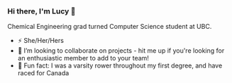 ### Hi there, I'm Lucy 👋

Chemical Engineering grad turned Computer Science student at UBC.

- ⚡ She/Her/Hers
- 👯 I’m looking to collaborate on projects - hit me up if you're looking for an enthusiastic member to add to your team!
- :maple_leaf: Fun fact: I was a varsity rower throughout my first degree, and have raced for Canada


<!--
**lucykvs/lucykvs** is a ✨ _special_ ✨ repository because its `README.md` (this file) appears on your GitHub profile.

Here are some ideas to get you started:

- 🔭 I’m currently working on ...
- 🌱 I’m currently learning ...
- 👯 I’m looking to collaborate on ...
- 🤔 I’m looking for help with ...
- 💬 Ask me about ...
- 📫 How to reach me: ...
- 😄 Pronouns: ...
- ⚡ Fun fact: ...
-->

